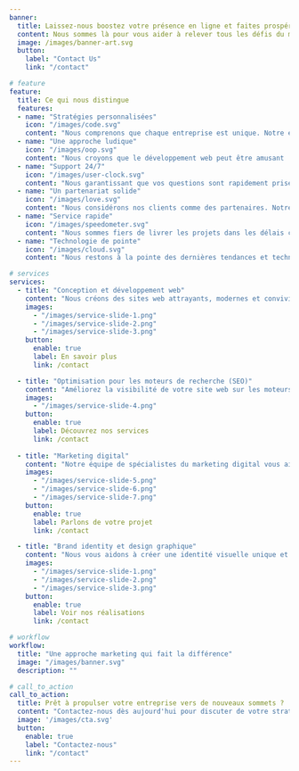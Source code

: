 ```yaml
---
banner:
  title: Laissez-nous boostez votre présence en ligne et faites prospérer votre entreprise
  content: Nous sommes là pour vous aider à relever tous les défis du marketing digital. Notre équipe est dédiée à résoudre vos défis commerciaux en matière de développement de sites web et à fournir des résultats exceptionnels.
  image: /images/banner-art.svg
  button:
    label: "Contact Us"
    link: "/contact"

# feature
feature: 
  title: Ce qui nous distingue
  features:
  - name: "Stratégies personnalisées"
    icon: "/images/code.svg"
    content: "Nous comprenons que chaque entreprise est unique. Notre équipe développe des stratégies de marketing digital personnalisées qui s'alignent sur vos objectifs spécifiques, votre public cible et votre secteur d'activité."
  - name: "Une approche ludique"
    icon: "/images/oop.svg"
    content: "Nous croyons que le développement web peut être amusant ! Notre équipe créative apporte une touche de jeu et d'innovation à chaque projet, rendant l'expérience de travail agréable et stimulante pour nos clients."
  - name: "Support 24/7"
    icon: "/images/user-clock.svg"
    content: "Nous garantissant que vos questions sont rapidement prises en charge et que tout problème est résolu dans les meilleurs délais."
  - name: "Un partenariat solide"
    icon: "/images/love.svg"
    content: "Nous considérons nos clients comme des partenaires. Notre équipe est dévouée à établir une relation solide avec vous, en vous fournissant un soutien continu et en travaillant ensemble pour atteindre vos objectifs."
  - name: "Service rapide"
    icon: "/images/speedometer.svg"
    content: "Nous sommes fiers de livrer les projets dans les délais convenus, garantissant ainsi que vous puissiez lancer votre présence en ligne  rapidement et attirer des clients."
  - name: "Technologie de pointe"
    icon: "/images/cloud.svg"
    content: "Nous restons à la pointe des dernières tendances et technologies dans le domaine du marketing digital pour vous offrir des solutions innovantes et un avantage concurrentiel."

# services
services:
  - title: "Conception et développement web"
    content: "Nous créons des sites web attrayants, modernes et conviviaux qui captivent votre audience et renforcent votre présence en ligne. Notre équipe utilise les dernières technologies et les meilleures pratiques pour vous offrir une solution web sur mesure qui répond à vos besoins spécifiques."
    images:
      - "/images/service-slide-1.png"
      - "/images/service-slide-2.png"
      - "/images/service-slide-3.png"
    button:
      enable: true
      label: En savoir plus
      link: /contact

  - title: "Optimisation pour les moteurs de recherche (SEO)"
    content: "Améliorez la visibilité de votre site web sur les moteurs de recherche et augmentez votre trafic organique grâce à notre expertise en référencement. Nous optimisons votre site pour les mots-clés pertinents et mettons en place des stratégies efficaces pour vous aider à vous démarquer de la concurrence."
    images: 
      - "/images/service-slide-4.png"
    button:
      enable: true
      label: Découvrez nos services
      link: /contact
  
  - title: "Marketing digital"
    content: "Notre équipe de spécialistes du marketing digital vous aide à développer votre présence en ligne et à attirer plus de clients. Nous mettons en place des stratégies de marketing adaptées à votre secteur d'activité, en utilisant les meilleures pratiques pour optimiser votre présence sur les réseaux sociaux, les moteurs de recherche et d'autres canaux en ligne."
    images:
      - "/images/service-slide-5.png"
      - "/images/service-slide-6.png"
      - "/images/service-slide-7.png"
    button:
      enable: true
      label: Parlons de votre projet
      link: /contact

  - title: "Brand identity et design graphique"
    content: "Nous vous aidons à créer une identité visuelle unique et à transmettre efficacement votre message à travers des designs attrayants. De la création de votre logo à la conception de supports marketing tels que les bannières, les cartes de visite et les brochures, nous vous offrons des solutions créatives et percutantes."
    images:
      - "/images/service-slide-1.png"
      - "/images/service-slide-2.png"
      - "/images/service-slide-3.png"
    button:
      enable: true
      label: Voir nos réalisations
      link: /contact

# workflow
workflow: 
  title: "Une approche marketing qui fait la différence"
  image: "/images/banner.svg"
  description: ""

# call_to_action
call_to_action:
  title: Prêt à propulser votre entreprise vers de nouveaux sommets ?
  content: "Contactez-nous dès aujourd'hui pour discuter de votre stratégie de marketing digital et découvrir comment notre agence peut vous aider à atteindre vos objectifs. Ensemble, nous créerons une campagne marketing percutante qui vous positionnera en tête de votre secteur."
  image: '/images/cta.svg'
  button:
    enable: true
    label: "Contactez-nous"
    link: "/contact"
---
```

